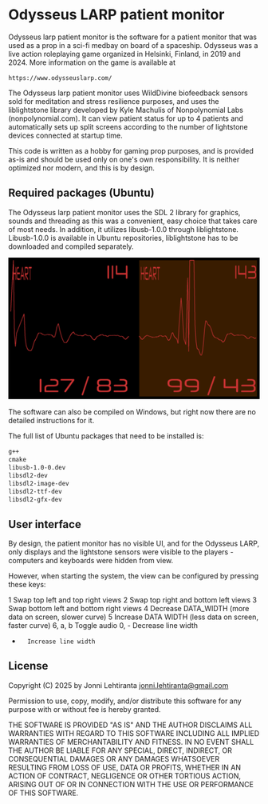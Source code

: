 # Odysseus LARP patient monitor

Odysseus larp patient monitor is the software for a patient monitor that was
used as a prop in a sci-fi medbay on board of a spaceship. Odysseus was a
live action roleplaying game organized in Helsinki, Finland, in 2019 and 2024.
More information on the game is available at

    https://www.odysseuslarp.com/

The Odysseus larp patient monitor uses WildDivine biofeedback sensors
sold for meditation and stress resilience purposes, and uses the liblightstone
library developed by Kyle Machulis of Nonpolynomial Labs (nonpolynomial.com).
It can view patient status for up to 4 patients and automatically sets up split
screens according to the number of lightstone devices connected at startup time.

This code is written as a hobby for gaming prop purposes, and is provided as-is
and should be used only on one's own responsibility. It is neither optimized nor
modern, and this is by design.


## Required packages (Ubuntu)

The Odysseus larp patient monitor uses the SDL 2 library for graphics, sounds
and threading as this was a convenient, easy choice that takes care of most
needs. In addition, it utilizes libusb-1.0.0 through liblightstone. Libusb-1.0.0
is available in Ubuntu repositories, liblightstone has to be downloaded and compiled
separately.

![Screenshot of the Odysseus larp patient monitor with two patients](screenshot-2p.png)

The software can also be compiled on Windows, but right now there are no detailed
instructions for it.

The full list of Ubuntu packages that need to be installed is:

    g++
    cmake
    libusb-1.0-0.dev
    libsdl2-dev
    libsdl2-image-dev
    libsdl2-ttf-dev
    libsdl2-gfx-dev


## User interface

By design, the patient monitor has no visible UI, and for the Odysseus LARP,
only displays and the lightstone sensors were visible to the players - computers
and keyboards were hidden from view.

However, when starting the system, the view can be configured by pressing these
keys:

1       Swap top left and top right views
2       Swap top right and bottom left views
3       Swap bottom left and bottom right views
4       Decrease DATA_WIDTH (more data on screen, slower curve)
5       Increase DATA WIDTH (less data on screen, faster curve)
6, a, b Toggle audio
0, -    Decrease line width
+       Increase line width

## License

Copyright (C) 2025 by Jonni Lehtiranta <jonni.lehtiranta@gmail.com>

Permission to use, copy, modify, and/or distribute this software for any purpose with or without fee is hereby granted.

THE SOFTWARE IS PROVIDED "AS IS" AND THE AUTHOR DISCLAIMS ALL WARRANTIES WITH REGARD TO THIS SOFTWARE INCLUDING ALL IMPLIED WARRANTIES OF MERCHANTABILITY AND FITNESS. IN NO EVENT SHALL THE AUTHOR BE LIABLE FOR ANY SPECIAL, DIRECT, INDIRECT, OR CONSEQUENTIAL DAMAGES OR ANY DAMAGES WHATSOEVER RESULTING FROM LOSS OF USE, DATA OR PROFITS, WHETHER IN AN ACTION OF CONTRACT, NEGLIGENCE OR OTHER TORTIOUS ACTION, ARISING OUT OF OR IN CONNECTION WITH THE USE OR PERFORMANCE OF THIS SOFTWARE.
